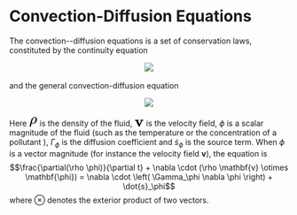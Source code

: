 # Convection-Diffusion Equations

The convection--diffusion equations is a set of conservation laws, constituted by the continuity equation <!-- $$\frac{\partial \rho}{\partial t} + \nabla \cdot (\rho \mathbf{v}) = 0$$ --> 

<div align="center"><img style="background: white;" src="svg\I19LbOI458.svg"></div> 

and the general convection-diffusion equation <!-- $$\rho \frac{\partial \phi}{\partial t} + \rho \mathbf{v} \cdot \nabla \phi = \nabla \cdot \left( \Gamma_\phi \nabla \phi \right) + \dot{s}_\phi$$ --> 

<div align="center"><img style="background: white;" src="svg\bbHQaUqkN1.svg"></div> 

Here <!-- $\rho$ --> <img style="transform: translateY(0.1em); background: white;" src="svg\XI1RFmrkTK.svg"> is the density of the fluid, <!-- $\mathbf{v}$ --> <img style="transform: translateY(0.1em); background: white;" src="svg\PuybTxBDLL.svg"> is the velocity field, $\phi$ is a scalar magnitude of the fluid (such as the temperature or the concentration of a pollutant ), $\Gamma_\phi$ is the diffusion coefficient and $\dot{s}_\phi$ is the source term. When $\phi$ is a vector magnitude (for instance the velocity field $\mathbf{v}$), the equation is $$\frac{\partial(\rho \phi)}{\partial t} + \nabla \cdot (\rho \mathbf{v} \otimes \mathbf{\phi}) = \nabla \cdot \left( \Gamma_\phi \nabla \phi \right) + \dot{s}_\phi$$ where $\otimes$ denotes the exterior product of two vectors.








